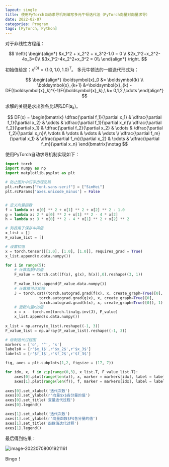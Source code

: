 ```yaml
---
layout: single
title: 使用PyTorch自动求导机制编写多元牛顿迭代法（PyTorch向量对向量求导）
date: 2022-02-07
categories: Program
tags: [PyTorch, Python]
---
```





对于非线性方程组：

$$
\left\{  
\begin{align*} &x_1^2 + x_2^2 + x_3^2-1.0 = 0 \\ &2x_1^2+x_2^2-4x_3=0\\ &3x_1^2-4x_2^2+x_3^2 = 0\\ 
\end{align*} 
\right.
$$

初始值给定：$x^{(0)}=(1.0, 1.0, 1.0)^T$。
多元牛顿法的一般迭代形式为：

$$
\begin{align*}
\boldsymbol{x}_0 &= \boldsymbol{k} \\ \boldsymbol{x}_{k+1} &=\boldsymbol{x}_{k} - DF(\boldsymbol{x}_k)^{-1}F(\boldsymbol{x}_k),\ k= 0,1,2,\cdots  
\end{align*}
$$

求解的关键是求出雅各比矩阵$DF(\boldsymbol{x}_k)$。

$$
DF(x) = 
	\begin{bmatrix}
		\dfrac{\partial f_1}{\partial x_1} & \dfrac{\partial f_1}{\partial x_2}  & \cdots & \dfrac{\partial f_1}{\partial x_n}\\ 
		\dfrac{\partial f_2}{\partial x_1} & \dfrac{\partial f_2}{\partial x_2}  & \cdots & \dfrac{\partial f_2}{\partial x_n}\\
		\vdots                             & \vdots                              & \vdots & \vdots                            \\
		\dfrac{\partial f_m}{\partial x_1} & \dfrac{\partial f_m}{\partial x_2}  & \cdots & \dfrac{\partial f_m}{\partial x_n}
	\end{bmatrix}\notag
$$

使用PyTorch自动求导机制实现如下：

```python
import torch
import numpy as np
import matplotlib.pyplot as plt

# 防止图片中汉字出现乱码
plt.rcParams["font.sans-serif"] = ["SimHei"]
plt.rcParams['axes.unicode_minus'] = False


# 定义向量函数
f = lambda x: x[0] ** 2 + x[1] ** 2 + x[2] ** 2 - 1.0
g = lambda x: 2 * x[0] ** 2 + x[1] ** 2 - 4 * x[2]
h = lambda x: 3 * x[0] ** 2 - 4 * x[1] ** 2 + x[2] ** 2

# 列表用于保存中间值
x_list = []
F_value_list = []

# 设置初值
x = torch.tensor([[1.0], [1.0], [1.0]], requires_grad = True)
x_list.append(x.data.numpy())

for i in range(5):
    # 计算函数F的值
    F_value = torch.cat((f(x), g(x), h(x)),0).reshape((3, 1))
    
    F_value_list.append(F_value.data.numpy())
    # 计算雅可比矩阵
    J = torch.cat((torch.autograd.grad(f(x), x, create_graph=True)[0],
               torch.autograd.grad(g(x), x, create_graph=True)[0],
               torch.autograd.grad(h(x), x, create_graph=True)[0]), 1).transpose(0, 1)
    # 更新向量x的值
    x = x - torch.mm(torch.linalg.inv(J), F_value)
    x_list.append(x.data.numpy())
    
x_list = np.array(x_list).reshape((-1, 3))
F_value_list = np.array(F_value_list).reshape((-1, 3))

# 绘制迭代过程图
markers = ['o', '^', 's']
labels0 = [r'$x_1$',r'$x_2$',r'$x_3$']
labels1 = [r'$f_1$',r'$f_2$',r'$f_3$']

fig, axes = plt.subplots(1,2, figsize = (17, 7))

for idx, x, f in zip(range(0,3), x_list.T, F_value_list.T):
    axes[0].plot(range(len(x)), x, marker = markers[idx], label = labels0[idx])
    axes[1].plot(range(len(f)), f, marker = markers[idx], label = labels1[idx])
    
axes[0].set_xlabel('迭代次数')
axes[0].set_ylabel(r'向量$x$各分量的值')
axes[0].set_title('变量迭代过程')
axes[0].legend()

axes[1].set_xlabel('迭代次数')
axes[1].set_ylabel(r'向量函数$F$各分量的值')
axes[1].set_title('函数值迭代过程')
axes[1].legend()
```
最后得到结果：



![image-20220708001921161](https://blogimages-1309804558.cos.ap-nanjing.myqcloud.com/imgpersonal/image-20220708001921161.png)



Bingo！